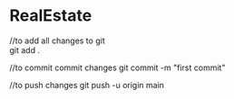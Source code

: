 # RealEstate


//to add all changes to git  
git add .

//to commit commit changes 
git commit -m "first commit"

//to push changes
git push -u origin main
